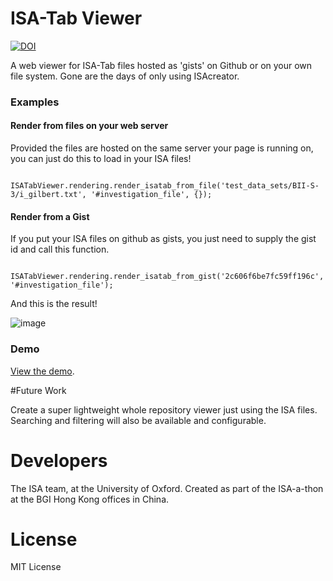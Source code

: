 ISA-Tab Viewer
============

[![DOI](https://zenodo.org/badge/DOI/10.5281/zenodo.11084.svg)](https://doi.org/10.5281/zenodo.11084)

A web viewer for ISA-Tab files hosted as 'gists' on Github or on your own file system. Gone are the days of only using ISAcreator.

### Examples


#### Render from files on your web server

Provided the files are hosted on the same server your page is running on, you can just do this to load in your ISA files!

```
    ISATabViewer.rendering.render_isatab_from_file('test_data_sets/BII-S-3/i_gilbert.txt', '#investigation_file', {});
```

#### Render from a Gist

If you put your ISA files on github as gists, you just need to supply the gist id and call this function.

```
	ISATabViewer.rendering.render_isatab_from_gist('2c606f6be7fc59ff196c', '#investigation_file');
```

And this is the result! 

![image](https://isatools.files.wordpress.com/2014/06/localhost-63343-sharkkahuna-example-html.png?w=800)

### Demo

[View the demo](http://www.isa-tools.org/format/examples/). 

#Future Work

Create a super lightweight whole repository viewer just using the ISA files. Searching and filtering will also be available and configurable.

# Developers

The ISA team, at the University of Oxford. Created as part of the ISA-a-thon at the BGI Hong Kong offices in China.

# License

MIT License
